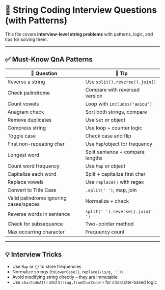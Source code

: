 # 🎯 String Coding Interview Questions (with Patterns)

This file covers **interview-level string problems** with patterns, logic, and tips for solving them.

---

## ✅ Must-Know QnA Patterns

| 🔹 Question | 🧠 Tip |
|------------|--------|
| Reverse a string | Use `split().reverse().join()` |
| Check palindrome | Compare with reversed version |
| Count vowels | Loop with `includes("aeiou")` |
| Anagram check | Sort both strings, compare |
| Remove duplicates | Use `Set` or object |
| Compress string | Use loop + counter logic |
| Toggle case | Check case and flip |
| First non-repeating char | Use `Map`/object for frequency |
| Longest word | Split sentence + compare lengths |
| Count word frequency | Use `Map` or object |
| Capitalize each word | Split + capitalize first char |
| Replace vowels | Use `replace()` with regex |
| Convert to Title Case | `.split(' ')`, map, join |
| Valid palindrome ignoring cases/spaces | Normalize + check |
| Reverse words in sentence | `split(' ').reverse().join(' ')` |
| Check for subsequence | Two-pointer method |
| Max occurring character | Frequency count |

---

## 💡 Interview Tricks

- Use `Map` or `{}` to store frequencies
- Normalize strings (`toLowerCase()`, `replace(/\s/g, '')`)
- Avoid modifying string directly – they are immutable
- Use `charCodeAt()` and `String.fromCharCode()` for character-based logic

